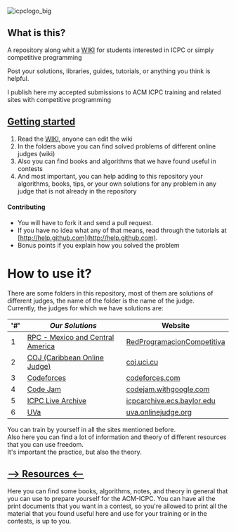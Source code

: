![icpclogo_big](https://user-images.githubusercontent.com/28017456/37076648-2e50c626-219d-11e8-8695-cb8cc376f806.png)

## What is this?
A repository along whit a [WIKI](https://github.com/Franco1010/ACM-ICPC/wiki) for students interested in ICPC or simply competitive programming

Post your solutions, libraries, guides, tutorials, or anything you think is helpful.

I publish here my accepted submissions to ACM ICPC training and related sites with competitive programming

## [Getting started](https://github.com/Franco1010/ACM-ICPC/wiki/Fundamental-Concepts)

 1. Read the [WIKI](https://github.com/Franco1010/ACM-ICPC/wiki), anyone can edit the wiki
 2. In the folders above you can find solved problems of different online judges (wiki)
 3. Also you can find books and algorithms that we have found useful in contests
 4. And most important, you can help adding to this repository your algorithms, books, tips, or your own solutions for any problem in any judge that is not already in the repository

#### Contributing
- You will have to fork it and send a pull request.
- If you have no idea what any of that means, read through the tutorials at [http://help.github.com](http://help.github.com).
- Bonus points if you explain how you solved the problem  

# How to use it?
There are some folders in this repository, most of them are solutions of different judges, the name of the folder is the name of the judge.  
Currently, the judges for which we have solutions are:  

'#' | ***Our Solutions*** | Website  
---|---|---
1 | [RPC - Mexico and Central America](https://github.com/Franco1010/ACM-ICPC/tree/master/ACM-ICPC/RPC) | [RedProgramacionCompetitiva](http://redprogramacioncompetitiva.com)
2 | [COJ (Caribbean Online Judge)](https://github.com/Franco1010/ACM-ICPC/tree/master/COJ) | [coj.uci.cu](http://coj.uci.cu)
3 | [Codeforces](https://github.com/Franco1010/ACM-ICPC/tree/master/Codeforces) | [codeforces.com](http://codeforces.com)
4 | [Code Jam](https://github.com/Franco1010/ACM-ICPC/tree/master/code%20jam/2018/Qualification%20Round) | [codejam.withgoogle.com](https://codejam.withgoogle.com/codejam/)
5 | [ICPC Live Archive](https://github.com/Franco1010/ACM-ICPC/tree/master/ICPC%20Live%20Archive) | [icpcarchive.ecs.baylor.edu](https://icpcarchive.ecs.baylor.edu/index.php)
6 | [UVa](https://github.com/Franco1010/ACM-ICPC/tree/master/UVa) | [uva.onlinejudge.org](https://uva.onlinejudge.org)


You can train by yourself in all the sites mentioned before.  
Also here you can find a lot of information and theory of different resources that you can use freedom.  
It's important the practice, but also the theory.

## [--> Resources <--](https://github.com/Franco1010/ACM-ICPC/tree/master/Resources)
Here you can find some books, algorithms, notes, and theory in general that you can use to prepare yourself for the ACM-ICPC. You can have all the print documents that you want in a contest, so you're allowed to print all the material that you found useful here and use for your training or in the contests, is up to you.
